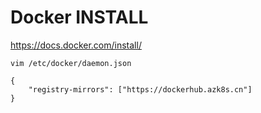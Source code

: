 #  Docker INSTALL

https://docs.docker.com/install/




```
vim /etc/docker/daemon.json

```

```
{
    "registry-mirrors": ["https://dockerhub.azk8s.cn"]
}
```
